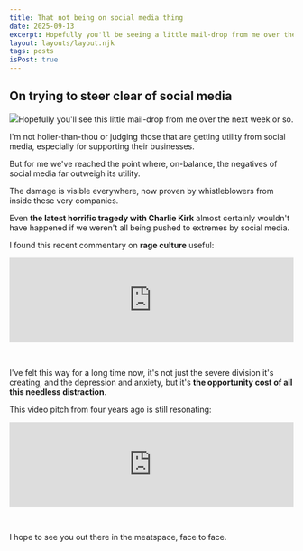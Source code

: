 ```yaml
---
title: That not being on social media thing
date: 2025-09-13
excerpt: Hopefully you'll be seeing a little mail-drop from me over the next week or so.
layout: layouts/layout.njk
tags: posts
isPost: true
---
```


## On trying to steer clear of social media

<img src="../../images/bookmark.jpg" class="blog-float-img img-sm">Hopefully you'll see this little mail-drop from me over the next week or so.

I'm not holier-than-thou or judging those that are getting utility from social media, especially for supporting their businesses. 

But for me we've reached the point where, on-balance, the negatives of social media far outweigh its utility. 

The damage is visible everywhere, now proven by whistleblowers from inside these very companies. 

Even **the latest horrific tragedy with Charlie Kirk** almost certainly wouldn't have happened if we weren't all being pushed to extremes by social media. 

I found this recent commentary on **rage culture** useful: 

<div class="video-container">
    <iframe width="100%" src="https://www.youtube.com/embed/vbpsJARgd_o?si=lYNkgQZRQQqWzyrH" title="YouTube video player" frameborder="0" allow="accelerometer; autoplay; clipboard-write; encrypted-media; gyroscope; picture-in-picture; web-share" referrerpolicy="strict-origin-when-cross-origin" allowfullscreen></iframe>
</div>

&nbsp;

I've felt this way for a long time now, it's not just the severe division it's creating, and the depression and anxiety, but it's **the opportunity cost of all this needless distraction**. 

This video pitch from four years ago is still resonating:

<div class="video-container">
    <iframe width="100%" src="https://www.youtube.com/embed/SRb4q9XT_50?si=S5q57cbRUK_OqlEX" title="YouTube video player" frameborder="0" allow="accelerometer; autoplay; clipboard-write; encrypted-media; gyroscope; picture-in-picture; web-share" referrerpolicy="strict-origin-when-cross-origin" allowfullscreen></iframe>
</div>

&nbsp;

I hope to see you out there in the meatspace, face to face.

